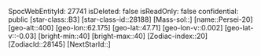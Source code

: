 ﻿---
location: [47.71,62.175,400]
type: Station
tags:
- astro/Star

---
SpocWebEntityId: 27741
isDeleted: false
isReadOnly: false
confidential: public
[star-class::B3]
[star-class-id::28188]
[Mass-sol::]
[name::Persei-20]
[geo-alt::400]
[geo-lon::62.175]
[geo-lat::47.71]
[geo-lon-v::0.002]
[geo-lat-v::-0.03]
[bright-min::40]
[bright-max::40]
[Zodiac-index::20]
[ZodiacId::28145]
[NextStarId::]

